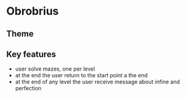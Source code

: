 # Obrobrius

## Theme

## Key features

* user solve mazes, one per level
* at the end the user return to the start point a the end
* at the end of any level the user receive message about infine and perfection

